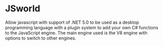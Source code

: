 # JSworld

Allow javascript with support of .NET 5.0 to be used as a desktop programming language with a plugin system
to add your own C# functions to the JavaScript engine. The main engine used is the V8 engine with options to 
switch to other engines.
